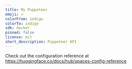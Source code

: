 ```yaml
---
title: My Puppeteer
emoji: 🔥
colorFrom: indigo
colorTo: indigo
sdk: docker
pinned: false
license: mit
short_description: Puppeteer API
---
```


Check out the configuration reference at https://huggingface.co/docs/hub/spaces-config-reference
